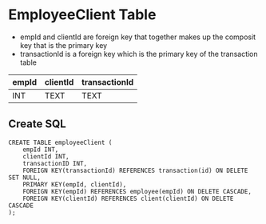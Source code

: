 # EmployeeClient Table


- empId and clientId are foreign key that together makes up the composit key that is the primary key
- transactionId is a foreign key which is the primary key of the transaction table

| empId    | clientId        | transactionId  |
| -------  | --------------- | -------------- |
| INT      | TEXT            | TEXT           |


## Create SQL

```
CREATE TABLE employeeClient (
    empId INT,
    clientId INT,
    transactionID INT,
    FOREIGN KEY(transactionId) REFERENCES transaction(id) ON DELETE SET NULL,
    PRIMARY KEY(empId, clientId),
    FOREIGN KEY(empId) REFERENCES employee(empId) ON DELETE CASCADE,
    FOREIGN KEY(clientId) REFERENCES client(clientId) ON DELETE CASCADE
);
```
